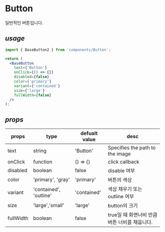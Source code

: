 # Button

일반적인 버튼입니다.

## _usage_

```jsx
import { BaseButton2 } from 'components/Button';

return (
  <BaseButton
    text={'Button'}
    onClick={() => {}}
    disabled={false}
    color={'primary'}
    variant={'contained'}
    size={'large'}
    fullWidth={false}
  />
);
```

## _props_

| props     | type                   | defualt value | desc                                          |
| --------- | ---------------------- | ------------- | --------------------------------------------- |
| text      | string                 | 'Button'      | Specifies the path to the image               |
| onClick   | function               | () => {}      | click callback                                |
| disabled  | boolean                | false         | disable 여부                                  |
| color     | 'primary', 'gray'      | 'primary'     | 버튼의 색상                                   |
| variant   | 'contained', 'outline' | 'contained'   | 색상 채우기 또는 outline 여부                 |
| size      | 'large','small'        | 'large'       | button의 크기                                 |
| fullWidth | boolean                | false         | true일 때 화면너비 만큼 버튼 너비를 채웁니다. |
